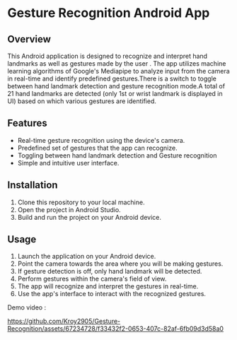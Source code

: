 # Gesture Recognition Android App

## Overview
This Android application is designed to recognize and interpret hand landmarks as well as gestures made by the user . The app utilizes machine learning algorithms of Google's Mediapipe to analyze input from the camera in real-time and identify predefined gestures.There is a 
switch to toggle between hand landmark detection and gesture recognition mode.A total of 21 hand landmarks are detected (only 1st or wrist landmark is displayed in UI) based on which various gestures are identified.

## Features
- Real-time gesture recognition using the device's camera.
- Predefined set of gestures that the app can recognize.
- Toggling between hand landmark detection and Gesture recognition 
- Simple and intuitive user interface.

## Installation
1. Clone this repository to your local machine.
2. Open the project in Android Studio.
3. Build and run the project on your Android device.

## Usage
1. Launch the application on your Android device.
2. Point the camera towards the area where you will be making gestures.
3. If gesture detection is off, only hand landmark will be detected.
4. Perform gestures within the camera's field of view.
5. The app will recognize and interpret the gestures in real-time.
6. Use the app's interface to interact with the recognized gestures.


Demo video :

https://github.com/Kroy2905/Gesture-Recognition/assets/67234728/f33432f2-0653-407c-82af-6fb09d3d58a0




